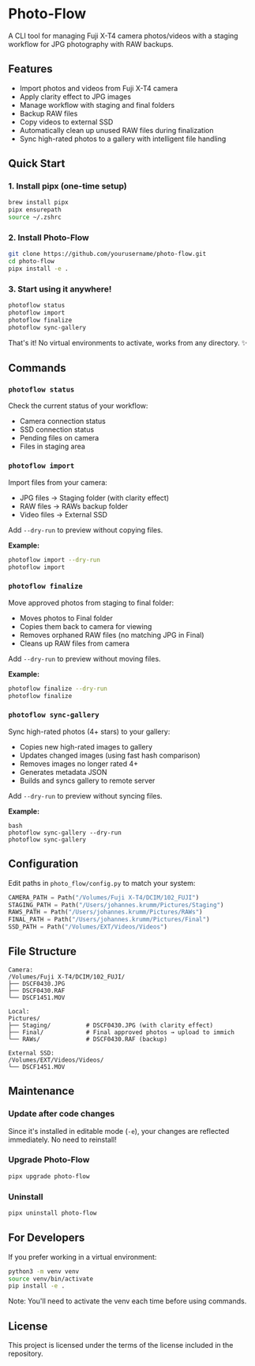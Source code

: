 # Photo-Flow

A CLI tool for managing Fuji X-T4 camera photos/videos with a staging workflow for JPG photography with RAW backups.

## Features

- Import photos and videos from Fuji X-T4 camera
- Apply clarity effect to JPG images
- Manage workflow with staging and final folders
- Backup RAW files
- Copy videos to external SSD
- Automatically clean up unused RAW files during finalization
- Sync high-rated photos to a gallery with intelligent file handling

## Quick Start

### 1. Install pipx (one-time setup)
```bash
brew install pipx
pipx ensurepath
source ~/.zshrc
```
### 2. Install Photo-Flow
```bash
git clone https://github.com/yourusername/photo-flow.git
cd photo-flow
pipx install -e .
```
### 3. Start using it anywhere!
```bash
photoflow status
photoflow import
photoflow finalize
photoflow sync-gallery
```
That's it! No virtual environments to activate, works from any directory. ✨

## Commands

### `photoflow status`
Check the current status of your workflow:
- Camera connection status
- SSD connection status
- Pending files on camera
- Files in staging area

### `photoflow import`
Import files from your camera:
- JPG files → Staging folder (with clarity effect)
- RAW files → RAWs backup folder
- Video files → External SSD

Add `--dry-run` to preview without copying files.

**Example:**
```bash
photoflow import --dry-run
photoflow import
```
### `photoflow finalize`
Move approved photos from staging to final folder:
- Moves photos to Final folder
- Copies them back to camera for viewing
- Removes orphaned RAW files (no matching JPG in Final)
- Cleans up RAW files from camera

Add `--dry-run` to preview without moving files.

**Example:**
```bash
photoflow finalize --dry-run
photoflow finalize
```
### `photoflow sync-gallery`
Sync high-rated photos (4+ stars) to your gallery:
- Copies new high-rated images to gallery
- Updates changed images (using fast hash comparison)
- Removes images no longer rated 4+
- Generates metadata JSON
- Builds and syncs gallery to remote server

Add `--dry-run` to preview without syncing files.

**Example:**
```
bash
photoflow sync-gallery --dry-run
photoflow sync-gallery
```
## Configuration

Edit paths in `photo_flow/config.py` to match your system:
```python
CAMERA_PATH = Path("/Volumes/Fuji X-T4/DCIM/102_FUJI")
STAGING_PATH = Path("/Users/johannes.krumm/Pictures/Staging")
RAWS_PATH = Path("/Users/johannes.krumm/Pictures/RAWs")
FINAL_PATH = Path("/Users/johannes.krumm/Pictures/Final")
SSD_PATH = Path("/Volumes/EXT/Videos/Videos")
```
## File Structure
```
Camera:
/Volumes/Fuji X-T4/DCIM/102_FUJI/
├── DSCF0430.JPG
├── DSCF0430.RAF
└── DSCF1451.MOV

Local:
Pictures/
├── Staging/          # DSCF0430.JPG (with clarity effect)
├── Final/            # Final approved photos → upload to immich
└── RAWs/             # DSCF0430.RAF (backup)

External SSD:
/Volumes/EXT/Videos/Videos/
└── DSCF1451.MOV
```
## Maintenance

### Update after code changes
Since it's installed in editable mode (`-e`), your changes are reflected immediately. No need to reinstall!

### Upgrade Photo-Flow
```bash
pipx upgrade photo-flow
```
### Uninstall
```bash
pipx uninstall photo-flow
```

## For Developers

If you prefer working in a virtual environment:
```bash
python3 -m venv venv
source venv/bin/activate
pip install -e .
```
Note: You'll need to activate the venv each time before using commands.

## License

This project is licensed under the terms of the license included in the repository.
